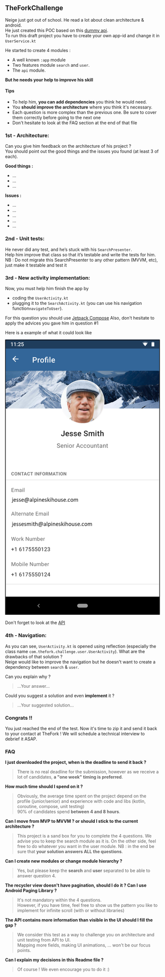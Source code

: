 ## TheForkChallenge

Neige just got out of school. He read a lot about clean architecture & android.  
He just created this POC based on this [dummy api](https://dummyapi.io/docs).  
To run this draft project you have to create your own app-id and change it in `UserService.kt`

He started to create 4 modules :

- A well known `:app` module
- Two features module `search` and `user`.
- The `api` module.

**But he needs your help to improve his skill**

#### Tips
- To help him, **you can add dependencies** you think he would need.
- You **should improve the architecture** where you think it's necessary.
- Each question is more complex than the previous one. Be sure to cover them correctly before going to the next one
- Don't hesitate to look at the FAQ section at the end of that file

### 1st - Architecture:

Can you give him feedback on the architecture of his project ?  
You should point out the good things and the issues you found (at least 3 of each).

**Good things :**
- ...
- ...
- ...

**Issues :**
- ...
- ...
- ...
- ...
- ...

### 2nd - Unit tests:

He never did any test, and he’s stuck with his `SearchPresenter`.  
Help him improve that class so that it’s testable and write the tests for him.
NB : Do not migrate this SearchPresenter to any other pattern (MVVM, etc), just make it testable and test it 

### 3rd - New activity implementation:

Now, you must help him finish the app by 
- coding the `UserActivity.kt`
- plugging it to the `SearchActivity.kt` (you can use his navigation function`navigateToUser`).  

For this question you should use [Jetpack Compose](https://developer.android.com/jetpack/compose)
Also, don't hesitate to apply the advices you gave him in question #1

Here is a example of what it could look like

![Screenshot](user_page.png)

Don't forget to look at the [API](https://dummyapi.io/explorer)


### 4th - Navigation:

As you can see, `UserActivity.kt` is opened using reflection (especially the class name `com.thefork.challenge.user.UserActivity`). What are the drawbacks of that solution ?  
Neige would like to improve the navigation but he doesn't want to create a dependency between `search` & `user`.

Can you explain why ?
> ...Your answer...

Could you suggest a solution and even **implement** it ?
> ...Your suggested solution...

### Congrats !!

You just reached the end of the test.
Now it's time to zip it and send it back to your contact at TheFork !
We will schedule a technical interview to debrief it ASAP.

### FAQ

**I just downloaded the project, when is the deadline to send it back ?**
> There is no real deadline for the submission, however as we receive a lot of candidates, **a "one week" timing is preferred**.

**How much time should I spend on it ?**  
> Obviously, the average time spent on the project depend on the profile (junior/senior) and experience with code and libs (kotlin, coroutine, compose, unit testing)  
90% of candidates spend **between 4 and 8 hours**.

**Can I move from MVP to MVVM ? or should I stick to the current architecture ?**  
> This project is a sand box for you to complete the 4 questions.
We advise you to keep the search module as it is. On the other side, feel free to do whatever you want in the user module.
NB : in the end be sure that **your solution answers ALL the questions**.

**Can I create new modules or change module hierarchy ?**  
> Yes, but please keep the **search** and **user** separated to be able to answer question 4.

**The recycler view doesn't have pagination, should I do it ? Can I use Android Paging Library ?**  
> It's not mandatory within the 4 questions.  
However, if you have time, feel free to show us the pattern you like to implement for infinite scroll (with or without libraries)

**The API contains more information than visible in the UI should I fill the gap ?**  
> We consider this test as a way to challenge you on architecture and unit testing from API to UI.  
Mapping more fields, making UI animations, ... won't be our focus points.

**Can I explain my decisions in this Readme file ?**
> Of course ! We even encourage you to do it :)